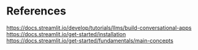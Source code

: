 # References

https://docs.streamlit.io/develop/tutorials/llms/build-conversational-apps
https://docs.streamlit.io/get-started/installation
https://docs.streamlit.io/get-started/fundamentals/main-concepts
